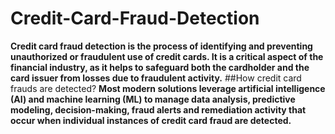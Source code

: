 # Credit-Card-Fraud-Detection

**Credit card fraud detection is the process of identifying and preventing unauthorized or fraudulent use of credit cards. It is a critical aspect of the financial industry, as it helps to safeguard both the cardholder and the card issuer from losses due to fraudulent activity.**
##How credit card frauds are detected?
**Most modern solutions leverage artificial intelligence (AI) and machine learning (ML) to manage data analysis, predictive modeling, decision-making, fraud alerts and remediation activity that occur when individual instances of credit card fraud are detected.**
